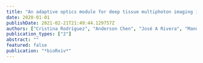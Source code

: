 ```yaml
---
title: "An adaptive optics module for deep tissue multiphoton imaging in vivo"
date: 2020-01-01
publishDate: 2021-02-21T21:49:44.129757Z
authors: ["Cristina Rodrı́guez", "Anderson Chen", "José A Rivera", "Manuel A Mohr", "Yajie Liang", "Wenzhi Sun", "Daniel E Milkie", "Thomas G Bifano", "Xiaoke Chen", "Na Ji"]
publication_types: ["2"]
abstract: ""
featured: false
publication: "*bioRxiv*"
---
```


